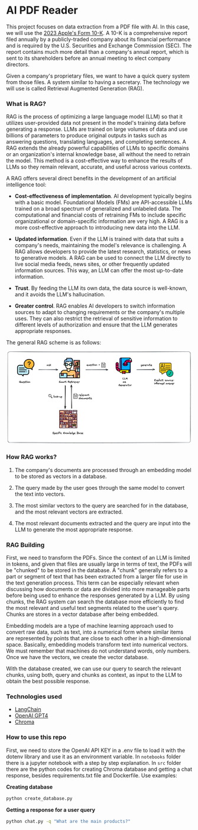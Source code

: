 # AI PDF Reader


This project focuses on data extraction from a PDF file with AI. In this case, we will use the [2023 Apple's Form 10-K](https://s2.q4cdn.com/470004039/files/doc_earnings/2023/q4/filing/_10-K-Q4-2023-As-Filed.pdf). A 10-K is a comprehensive report filed annually by a publicly-traded company about its financial performance and is required by the U.S. Securities and Exchange Commission (SEC). The report contains much more detail than a company's annual report, which is sent to its shareholders before an annual meeting to elect company directors.

Given a company's proprietary files, we want to have a quick query system from those files. A system similar to having a secretary. The technology we will use is called Retrieval Augmented Generation (RAG). 

### What is RAG?

RAG is the process of optimizing a large language model (LLM) so that it utilizes user-provided data not present in the model's training data before generating a response. LLMs are trained on large volumes of data and use billions of parameters to produce original outputs in tasks such as answering questions, translating languages, and completing sentences. A RAG extends the already powerful capabilities of LLMs to specific domains or an organization's internal knowledge base, all without the need to retrain the model. This method is a cost-effective way to enhance the results of LLMs so they remain relevant, accurate, and useful across various contexts.

A RAG offers several direct benefits in the development of an artificial intelligence tool:

+ **Cost-effectiveness of implementation**. AI development typically begins with a basic model. Foundational Models (FMs) are API-accessible LLMs trained on a broad spectrum of generalized and unlabeled data. The computational and financial costs of retraining FMs to include specific organizational or domain-specific information are very high. A RAG is a more cost-effective approach to introducing new data into the LLM.

+ **Updated information**. Even if the LLM is trained with data that suits a company's needs, maintaining the model's relevance is challenging. A RAG allows developers to provide the latest research, statistics, or news to generative models. A RAG can be used to connect the LLM directly to live social media feeds, news sites, or other frequently updated information sources. This way, an LLM can offer the most up-to-date information.

+ **Trust**. By feeding the LLM its own data, the data source is well-known, and it avoids the LLM's hallucination.

+ **Greater control**. RAG enables AI developers to switch information sources to adapt to changing requirements or the company's multiple uses. They can also restrict the retrieval of sensitive information to different levels of authorization and ensure that the LLM generates appropriate responses.

The general RAG scheme is as follows:

![rag](images/rag.png)


### How RAG works?

1. The company's documents are processed through an embedding model to be stored as vectors in a database.

2. The query made by the user goes through the same model to convert the text into vectors.

3. The most similar vectors to the query are searched for in the database, and the most relevant vectors are extracted.

4. The most relevant documents extracted and the query are input into the LLM to generate the most appropriate response.



### RAG Building

First, we need to transform the PDFs. Since the context of an LLM is limited in tokens, and given that files are usually large in terms of text, the PDFs will be "chunked" to be stored in the database. A "chunk" generally refers to a part or segment of text that has been extracted from a larger file for use in the text generation process. This term can be especially relevant when discussing how documents or data are divided into more manageable parts before being used to enhance the responses generated by a LLM. By using chunks, the RAG system can search the database more efficiently to find the most relevant and useful text segments related to the user's query. Chunks are stores in a vector database after being embedded.

Embedding models are a type of machine learning approach used to convert raw data, such as text, into a numerical form where similar items are represented by points that are close to each other in a high-dimensional space. Basically, embedding models transform text into numerical vectors. We must remember that machines do not understand words, only numbers. Once we have the vectors, we create the vector database.

With the database created, we can use our query to search the relevant chunks, using both, query and chunks as context, as input to the LLM to obtain the best possible response.


### Technologies used

+ [LangChain](https://www.langchain.com/)
+ [OpenAI GPT4](https://openai.com/)
+ [Chroma](https://www.trychroma.com/)


### How to use this repo

First, we need to store the OpenAI API KEY in a .env file to load it with the dotenv library and use it as an environment variable. In `notebooks` folder there is a jupyter notebook with a step by step explanation. In `src` folder there are the python codes for creating Chroma database and getting a chat response, besides requirements.txt file and Dockerfile. Use examples:

**Creating database**
```bash
python create_database.py
```

**Getting a response for a user query**
```bash
python chat.py -q "What are the main products?"
```